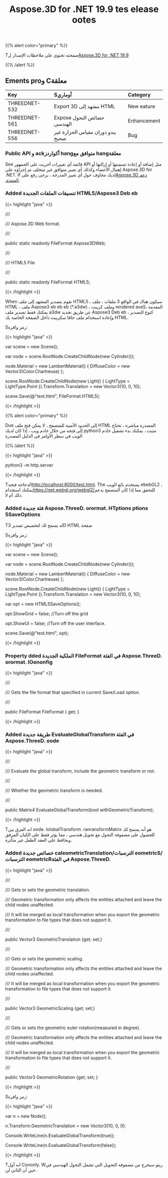 ﻿---
title: Aspose.3D for .NET 19.9 tes elease ootes
type: docs
weight: 40
url: /ar/net/aspose-3d-for-net-19-9-release-notes/
---
{{% alert color="primary" %}} 

Tصفحته تحتوي على ملاحظات الإصدار ل[Aspose.3D for .NET 19.9](/3d/ar/net/aspose-3d-for-net-19-9-release-notes/)

{{% /alert %}} 
## **Ements proو Cمعلقة**

|**Key**|**Sأوماري**|**Category**|
|:- |:- |:- |
|THREEDNET-532|Export 3D مشهد إلى HTML|New eature|
|THREEDNET-561|Expose خصائص التحول الهندسي|Enhancement|
|THREEDNET-556|يبدو دوران مقياس الحرارة غير صحيح|Bug|
### **Public API و ackأكواردز hangمتوافق مع hangمعلقة**
See قائمة أي تغييرات أجريت على الجمهور API مثل إضافة أو إعادة تسميتها أو إزالتها أو إهمال الأعضاء وكذلك أي تغيير متوافق غير متخلف تم إجراؤه على Aspose.3D for .NET. If لديك مخاوف حول أي تغيير المدرجة ، يرجى رفع على[Aspose.3D دعم المنتدى](https://forum.aspose.com/c/3d).
### **Added تنسيقات الملفات الجديدة HTML5/Aspose3 Deb eb**
{{< highlight "java" >}}

 /// <summary>

/// Aspose.3D Web format.

/// </summary>

public static readonly FileFormat Aspose3DWeb;

/// <summary>

/// HTML5 File

/// </summary>

public static readonly FileFormat HTML5;

{{< /highlight >}}

When تقوم بتصدير المشهد إلى ملف HTML5 ، سيكون هناك في الواقع 3 ملفات ، ملف HTML ، ملف Aspose3 eb eb eb (*.a3dw) ، وملف كريبت rendered avaSالمقدمة ، يمكنك فقط تصدير ملف a3dw عن طريق تحديد Aspose3 Deb eb كنوع التصدير ، وإعادة استخدام ملف جافا سكريبت داخل الصفحة الخاصة بك HTML.

Sرمز وافرة:

{{< highlight "java" >}}

 var scene = new Scene();

var node = scene.RootNode.CreateChildNode(new Cylinder());

node.Material = new LambertMaterial() { DiffuseColor = new Vector3(Color.Chartreuse) };

scene.RootNode.CreateChildNode(new Light() { LightType = LightType.Point }).Transform.Translation = new Vector3(10, 0, 10);

scene.Save(@"test.html", FileFormat.HTML5);

{{< /highlight >}}

{{% alert color="primary" %}} 

Due إلى الحدود الأمنية للمتصفح ، لا يمكن فتح ملف HTML المصدرة مباشرة ، تحتاج إلى فتحه من خلال خادم ويب ، إذا كان لديك python3 مثبت ، يمكنك بدء تشغيل خادم الويب في سطر الأوامر في الدليل المصدرة

{{% /alert %}} 

{{< highlight "java" >}}

 python3 -m http.server

{{< /highlight >}}

Tالدجاجة فتحه<http://localhost:8000/test.html>. The يستخدم بائع الويب ebebGL2 ، يمكنك استخدام<https://get.webgl.org/webgl2/>للتحقق مما إذا كان المتصفح يدعم ذلك أم لا.
### **Added فئة جديدة Aspose.ThreeD. orormat. HTptions ptions 5SaveOptions**
Tله يسمح لك لتخصيص تصدير 3D HTML صفحة

Sرمز وافرة:

{{< highlight "java" >}}

 var scene = new Scene();

var node = scene.RootNode.CreateChildNode(new Cylinder());

node.Material = new LambertMaterial() { DiffuseColor = new Vector3(Color.Chartreuse) };

scene.RootNode.CreateChildNode(new Light() { LightType = LightType.Point }).Transform.Translation = new Vector3(10, 0, 10);

var opt = new HTML5SaveOptions();

opt.ShowGrid = false;  //Turn off the grid

opt.ShowUI = false; //Turn off the user interface.

scene.Save(@"test.html", opt);

{{< /highlight >}}
### **Property dded الملكية الجديدة FileFormat في الفئة Aspose.ThreeD. orormat. IOononfig**
{{< highlight "java" >}}

 /// <summary>

/// Gets the file format that specified in current Save/Load option.

/// </summary>

public FileFormat FileFormat { get; }

{{< /highlight >}}
### **Added طريقة جديدة EvaluateGlobalTransform في الفئة Aspose.ThreeD. oode**
{{< highlight "java" >}}

 /// <summary>

/// Evaluate the global transform, include the geometric transform or not.

/// </summary>

/// <param name="withGeometricTransform">Whether the geometric transform is needed.</param>

/// <returns></returns>

public Matrix4 EvaluateGlobalTransform(bool withGeometricTransform);

{{< /highlight >}}

Tانه الفرق بين oode. lolobalTransform. ranransformMatrix هو أنه يسمح لك للحصول على مصفوفة التحول مع تحويل هندسي ، مما يؤثر فقط على الكيان المرفق ويحافظ على العقد الطفل غير متأثرة.
### **Added خصائص جديدة caleometricTranslation/الترسبات eometricS/ الترسبات eometricRفي الفئة Aspose.ThreeD.**
{{< highlight "java" >}}

 /// <summary>

/// Gets or sets the geometric translation. 

/// Geometric transformation only affects the entities attached and leave the child nodes unaffected.

/// It will be merged as local transformation when you export the geometric transformation to file types that does not support it.

/// </summary>

public Vector3 GeometricTranslation {get; set;}

/// <summary>

/// Gets or sets the geometric scaling. 

/// Geometric transformation only affects the entities attached and leave the child nodes unaffected.

/// It will be merged as local transformation when you export the geometric transformation to file types that does not support it.

/// </summary>

public Vector3 GeometricScaling {get; set;}

/// <summary>

/// Gets or sets the geometric euler rotation(measured in degree). 

/// Geometric transformation only affects the entities attached and leave the child nodes unaffected.

/// It will be merged as local transformation when you export the geometric transformation to file types that does not support it.

/// </summary>

public Vector3 GeometricRotation {get; set; }

{{< /highlight >}}

Sرمز وافرة:

{{< highlight "java" >}}

 var n = new Node();

n.Transform.GeometricTranslation = new Vector3(10, 0, 0);

Console.WriteLine(n.EvaluateGlobalTransform(true));

Console.WriteLine(n.EvaluateGlobalTransform(false));

{{< /highlight >}}

Tانه أول Cononly. Wريتو سيخرج من مصفوفة التحويل التي تشمل التحول الهندسي في حين أن الثاني لن.
